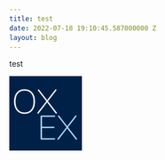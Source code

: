 ```yaml
---
title: test
date: 2022-07-18 19:10:45.587000000 Z
layout: blog
---
```


test

![](logo-bluebg-small.png "oxex")
